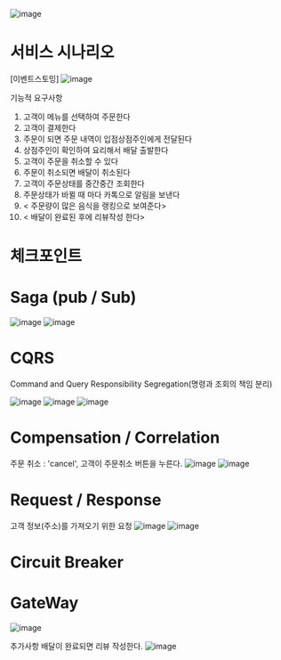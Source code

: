 ![image](https://user-images.githubusercontent.com/487999/79708354-29074a80-82fa-11ea-80df-0db3962fb453.png)

# 서비스 시나리오

[이벤트스토밍]
![image](https://user-images.githubusercontent.com/12772082/203239532-2d7e1e05-a823-463a-a57b-6220b31e1617.png)

기능적 요구사항
1. 고객이 메뉴를 선택하여 주문한다
1. 고객이 결제한다
1. 주문이 되면 주문 내역이 입점상점주인에게 전달된다
1. 상점주인이 확인하여 요리해서 배달 출발한다
1. 고객이 주문을 취소할 수 있다
1. 주문이 취소되면 배달이 취소된다
1. 고객이 주문상태를 중간중간 조회한다
1. 주문상태가 바뀔 때 마다 카톡으로 알림을 보낸다
1. < 주문량이 많은 음식을 랭킹으로 보여준다>
1. < 배달이 완료된 후에 리뷰작성 한다>

# 체크포인트
# Saga (pub / Sub)
![image](https://user-images.githubusercontent.com/12772082/203246633-1a2602c9-37cb-4b7d-bd78-ddbe9e99a1f3.png)
![image](https://user-images.githubusercontent.com/12772082/203246777-1d0080aa-b2c7-45b8-970a-2d13b7e54227.png)

# CQRS
Command and Query Responsibility Segregation(명령과 조회의 책임 분리)

![image](https://user-images.githubusercontent.com/12772082/203261226-69bf703f-b5d9-4207-aaea-3699248b7379.png)
![image](https://user-images.githubusercontent.com/12772082/203261355-1cb2f730-bcbc-4679-a8b9-02103d6bcb50.png)
![image](https://user-images.githubusercontent.com/12772082/203261481-3fda2a0b-5f19-4d69-8ac5-d8b19dee1365.png)

# Compensation / Correlation
주문 취소 : 'cancel', 고객이 주문취소 버튼을 누른다.
![image](https://user-images.githubusercontent.com/12772082/203264287-8f407399-fe18-47f3-90ee-0a3c25c7c5ce.png)
![image](https://user-images.githubusercontent.com/12772082/203264794-5a72122a-2dd7-4b1e-b5e8-38b2f69db72d.png)

# Request / Response
고객 정보(주소)를 가져오기 위한 요청
![image](https://user-images.githubusercontent.com/12772082/203265993-8036b329-f9f7-4210-889b-7bc2d345c97e.png)
![image](https://user-images.githubusercontent.com/12772082/203266652-4fb99144-f188-427f-9d7a-da03ead5e414.png)
# Circuit Breaker

# GateWay
![image](https://user-images.githubusercontent.com/12772082/203267143-94e86569-96fd-4499-af6e-67d7d65174d6.png)

추가사항
배달이 완료되면 리뷰 작성한다.
![image](https://user-images.githubusercontent.com/12772082/203269591-5d2629ec-fe2a-4f58-9d41-c007adfa87a5.png)


